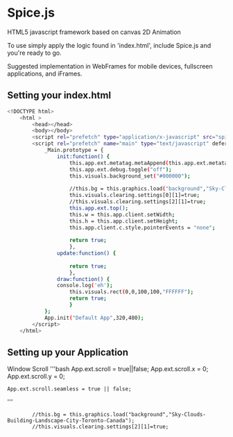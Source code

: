 Spice.js
========

HTML5 javascript framework based on canvas 2D Animation


To use simply apply the logic found in 'index.html', include Spice.js and you're ready to go. 

Suggested implementation in WebFrames for mobile devices, fullscreen applications, and iFrames. 

Setting your index.html
-----------------------


```bash
<!DOCTYPE html>
	<html >
		<head></head>
		<body></body>
		<script rel="prefetch" type="application/x-javascript" src="spice.js"></script>
		<script rel="prefetch" name="main" type="text/javascript" defer>
			_Main.prototype = {
				init:function() {
					this.app.ext.metatag.metaAppend(this.app.ext.metatag.metaLink("icon.png","shortcut icon","image/png"));
					this.app.ext.debug.toggle("off");
					this.visuals.background_set("#000000");
					
					//this.bg = this.graphics.load("background","Sky-Clouds-Building-Landscape-City-Toronto-Canada");
					this.visuals.clearing.settings[0][1]=true;
					//this.visuals.clearing.settings[2][1]=true;
					this.app.ext.top();
					this.w = this.app.client.setWidth;
					this.h = this.app.client.setHeight;
					this.app.client.c.style.pointerEvents = "none";
					
					return true;
					},
				update:function() {
					
					return true;
					},
				draw:function() {
				console.log('eh');
					this.visuals.rect(0,0,100,100,"FFFFFF");
					return true;
					}
			};
			App.init("Default App",320,480);
		</script>
	</html>
```

Setting up your Application
---------------------------

Window Scroll
'''bash
	App.ext.scroll = true||false;
	App.ext.scroll.x = 0;
	App.ext.scroll.y = 0;
	
	App.ext.scroll.seamless = true || false;
'''


			//this.bg = this.graphics.load("background","Sky-Clouds-Building-Landscape-City-Toronto-Canada");
			//this.visuals.clearing.settings[2][1]=true;
